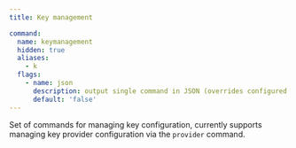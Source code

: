 ```yaml
---
title: Key management

command:
  name: keymanagement
  hidden: true
  aliases:
    - k
  flags:
    - name: json
      description: output single command in JSON (overrides configured output format)
      default: 'false'
---
```


Set of commands for managing key configuration, currently supports managing key provider configuration via the `provider` command.
